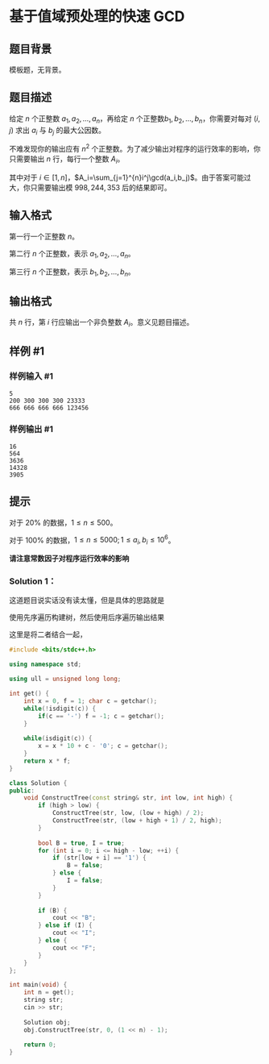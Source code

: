# 基于值域预处理的快速 GCD

## 题目背景

模板题，无背景。

## 题目描述

给定 $n$ 个正整数 $a_1,a_2,\dots,a_n$，再给定 $n$ 个正整数$b_1,b_2,\dots,b_n$，你需要对每对 $(i,j)$ 求出 $a_i$ 与 $b_j$ 的最大公因数。

不难发现你的输出应有 $n^2$ 个正整数。为了减少输出对程序的运行效率的影响，你只需要输出 $n$ 行，每行一个整数 $A_i$。

其中对于 $i\in[1,n]$，$A_i=\sum_{j=1}^{n}i^j\gcd(a_i,b_j)$。由于答案可能过大，你只需要输出模 $998,244,353$ 后的结果即可。

## 输入格式

第一行一个正整数 $n$。

第二行 $n$ 个正整数，表示 $a_1,a_2,\dots,a_n$。

第三行 $n$ 个正整数，表示 $b_1,b_2,\dots,b_n$。

## 输出格式

共 $n$ 行，第 $i$ 行应输出一个非负整数 $A_i$。意义见题目描述。

## 样例 #1

### 样例输入 #1

```
5
200 300 300 300 23333
666 666 666 666 123456
```

### 样例输出 #1

```
16
564
3636
14328
3905
```

## 提示

对于 $20\%$ 的数据，$1\leqslant n\leqslant 500$。

对于 $100\%$ 的数据，$1\leqslant n\leqslant 5000;1\leqslant a_i,b_i\leqslant 10^6$。

**请注意常数因子对程序运行效率的影响**



### Solution 1：

这道题目说实话没有读太懂，但是具体的思路就是

使用先序遍历构建树，然后使用后序遍历输出结果

这里是将二者结合一起，

`````C++
#include <bits/stdc++.h>

using namespace std;

using ull = unsigned long long;

int get() {
	int x = 0, f = 1; char c = getchar();
	while(!isdigit(c)) {
		if(c == '-') f = -1; c = getchar();
	}
	
	while(isdigit(c)) {
		x = x * 10 + c - '0'; c = getchar();
	}
	return x * f;
}

class Solution {
public:
   	void ConstructTree(const string& str, int low, int high) {
		if (high > low) {
			ConstructTree(str, low, (low + high) / 2);
			ConstructTree(str, (low + high + 1) / 2, high);
		}
		
		bool B = true, I = true;
		for (int i = 0; i <= high - low; ++i) {
			if (str[low + i] == '1') {
				B = false;
			} else {
				I = false;
			}
		}
		
		if (B) {
			cout << "B";
		} else if (I) {
			cout << "I";
		} else {
			cout << "F";
		}
	}
};

int main(void) {
	int n = get();
	string str;
	cin >> str;
	
	Solution obj;
	obj.ConstructTree(str, 0, (1 << n) - 1);
	
	return 0;
}
`````







